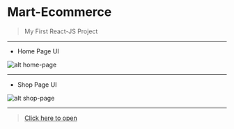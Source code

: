 # Mart-Ecommerce
> My First React-JS Project

--- 

- Home Page UI

![alt home-page](https://github.com/suraj28j/React-JS/blob/main/home-page.gif)

---
- Shop Page UI

![alt shop-page](https://github.com/suraj28j/React-JS/blob/main/shop-page.jpeg)

---
> [Click here to open](https://ecommerce-self-gamma-14.vercel.app/)